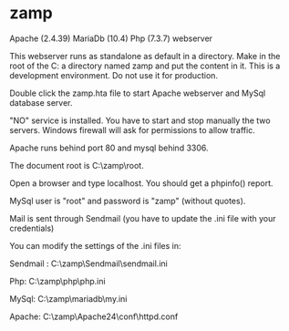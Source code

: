 # zamp
Apache (2.4.39) MariaDb (10.4) Php (7.3.7) webserver

This webserver runs as standalone as default in a directory. Make in the root of the C: a directory named zamp and put the content in it. This is a development environment. Do not use it for production.

Double click the zamp.hta file to start Apache webserver and MySql database server.

"NO" service is installed. You have to start and stop manually the two servers. Windows firewall will ask for permissions to allow traffic.

Apache runs behind port 80 and mysql behind 3306.

The document root is C:\zamp\root.

Open a browser and type localhost. You should get a phpinfo() report.

MySql user is "root" and password is "zamp" (without quotes).

Mail is sent through Sendmail (you have to update the .ini file with your credentials)

You can modify the settings of the .ini files in:

Sendmail : C:\zamp\Sendmail\sendmail.ini

Php: C:\zamp\php\php.ini

MySql: C:\zamp\mariadb\my.ini

Apache: C:\zamp\Apache24\conf\httpd.conf

